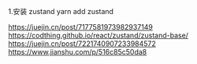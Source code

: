 1.安装 zustand
yarn add zustand

https://juejin.cn/post/7177581973982937149
https://codthing.github.io/react/zustand/zustand-base/
https://juejin.cn/post/7221740907233984572
https://www.jianshu.com/p/516c85c50da8
